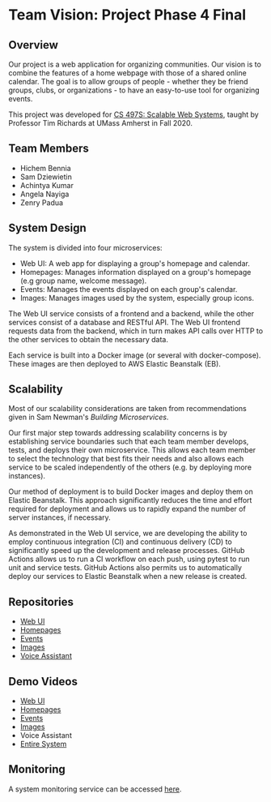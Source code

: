 # Team Vision: Project Phase 4 Final

## Overview
Our project is a web application for organizing communities. Our vision
is to combine the features of a home webpage with those of a shared
online calendar. The goal is to allow groups of people - whether they
be friend groups, clubs, or organizations - to have an easy-to-use tool
for organizing events.

This project was developed for [CS 497S: Scalable Web Systems][1],
taught by Professor Tim Richards at UMass Amherst in Fall 2020.

## Team Members
- Hichem Bennia
- Sam Dziewietin
- Achintya Kumar
- Angela Nayiga
- Zenry Padua

## System Design
The system is divided into four microservices:

- Web UI: A web app for displaying a group's homepage and calendar.
- Homepages: Manages information displayed on a group's homepage (e.g
group name, welcome message).
- Events: Manages the events displayed on each group's calendar.
- Images: Manages images used by the system, especially group icons.

The Web UI service consists of a frontend and a backend, while the other
services consist of a database and RESTful API. The Web UI frontend
requests data from the backend, which in turn makes API calls over HTTP
to the other services to obtain the necessary data.

Each service is built into a Docker image (or several with
docker-compose). These images are then deployed to AWS Elastic
Beanstalk (EB).

## Scalability
Most of our scalability considerations are taken from recommendations
given in Sam Newman's *Building Microservices*.

Our first major step towards addressing scalability concerns is by
establishing service boundaries such that each team member develops,
tests, and deploys their own microservice. This allows each team member
to select the technology that best fits their needs and also allows
each service to be scaled independently of the others (e.g. by
deploying more instances).

Our method of deployment is to build Docker images and deploy them on
Elastic Beanstalk. This approach significantly reduces the time and
effort required for deployment and allows us to rapidly expand the
number of server instances, if necessary.

As demonstrated in the Web UI service, we are developing the ability to
employ continuous integration (CI) and continuous delivery (CD) to
significantly speed up the development and release processes. GitHub
Actions allows us to run a CI workflow on each push, using pytest to
run unit and service tests. GitHub Actions also permits us to
automatically deploy our services to Elastic Beanstalk when a new
release is created.

## Repositories
- [Web UI][2]
- [Homepages][3]
- [Events][4]
- [Images][5]
- [Voice Assistant][6]

## Demo Videos
- [Web UI][7]
- [Homepages][8]
- [Events][9]
- [Images][10]
- Voice Assistant
- [Entire System][12]


## Monitoring
A system monitoring service can be accessed [here][13].


[1]: https://sites.google.com/cs.umass.edu/compsci-497s-f20-submissions
[2]: https://github.com/samdzie/group-web-ui
[3]: https://github.com/HichBen/homepage-app
[4]: https://github.com/zenpadua/497S-events-microservice
[5]: https://github.com/Angela-N/image-microservice
[6]: https://github.com/achintyaakumar/voice-microservice
[7]: https://drive.google.com/file/d/1qJmepyffvhzRWf9bMHHmnitldsalic8K/view?usp=sharing
[8]: https://drive.google.com/file/d/1Ntafsf8ymVd-oriI-VU7eBAvCS_tJiJQ/view?usp=sharing
[9]: https://youtu.be/C6oZpZvJpX8
[10]: https://youtu.be/-bnOh5AomNs
[12]: https://drive.google.com/file/d/1an-htDYUW2FA3vjRsSfjDg_91GYqBUMr/view?usp=sharing
[13]: http://ec2-18-218-189-122.us-east-2.compute.amazonaws.com:3000/login
